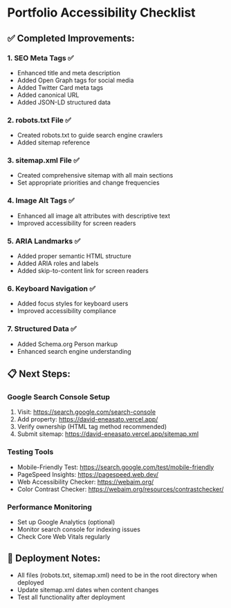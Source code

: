 # Portfolio Accessibility Checklist

## ✅ Completed Improvements:

### 1. SEO Meta Tags ✅
- Enhanced title and meta description
- Added Open Graph tags for social media
- Added Twitter Card meta tags
- Added canonical URL
- Added JSON-LD structured data

### 2. robots.txt File ✅
- Created robots.txt to guide search engine crawlers
- Added sitemap reference

### 3. sitemap.xml File ✅
- Created comprehensive sitemap with all main sections
- Set appropriate priorities and change frequencies

### 4. Image Alt Tags ✅
- Enhanced all image alt attributes with descriptive text
- Improved accessibility for screen readers

### 5. ARIA Landmarks ✅
- Added proper semantic HTML structure
- Added ARIA roles and labels
- Added skip-to-content link for screen readers

### 6. Keyboard Navigation ✅
- Added focus styles for keyboard users
- Improved accessibility compliance

### 7. Structured Data ✅
- Added Schema.org Person markup
- Enhanced search engine understanding

## 📋 Next Steps:

### Google Search Console Setup
1. Visit: https://search.google.com/search-console
2. Add property: https://david-eneasato.vercel.app/
3. Verify ownership (HTML tag method recommended)
4. Submit sitemap: https://david-eneasato.vercel.app/sitemap.xml

### Testing Tools
- Mobile-Friendly Test: https://search.google.com/test/mobile-friendly
- PageSpeed Insights: https://pagespeed.web.dev/
- Web Accessibility Checker: https://webaim.org/
- Color Contrast Checker: https://webaim.org/resources/contrastchecker/

### Performance Monitoring
- Set up Google Analytics (optional)
- Monitor search console for indexing issues
- Check Core Web Vitals regularly

## 🚀 Deployment Notes:
- All files (robots.txt, sitemap.xml) need to be in the root directory when deployed
- Update sitemap.xml dates when content changes
- Test all functionality after deployment
